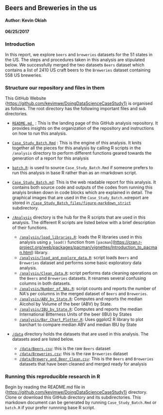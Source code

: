 ## Beers and Breweries in the us

#### Author: Kevin Okiah                               
#### 06/25/2017

### Introduction
In this report, we explore `beers` and `breweries` datasets for the 51 states in the US. The steps and procedures taken in this analysis are stipulated below. We successfully merged the two datasets `Beers` dataset which contains a list of 2410 US craft beers to the `Breweries` dataset containing 558 US breweries.

### Structure our repository and files in them

This GitHub Website {https://github.com/kevimwe/DoingDataScienceCaseStudy1} is organised as follows. The root directory has  the following important files and sub directories.
  
* [`README.md `](https://github.com/kevimwe/DoingDataScienceCaseStudy1/blob/master/README.md) : This is the landing page of this GitHub analysis repository. It provides insights on the organization of the repository and instructions on how to run this analysis.
* [`Case_Study_Batch.Rmd`](https://github.com/kevimwe/DoingDataScienceCaseStudy1/blob/master/Case_Study_Batch.Rmd) : This is the engine of this analysis. It knits together all the pieces for this analysis by calling R scripts in the `/analysis` directory to perform different functions geared towards the generation of a report for this analysis
* [`batch.R`](https://github.com/kevimwe/DoingDataScienceCaseStudy1/blob/master/batch.R): is used to source `Case_Study_Batch.Rmd` if someone prefers to run this analysis in base R rather than as an rmarkdown script. 
* [`Case_Study_Batch.md`](https://github.com/kevimwe/DoingDataScienceCaseStudy1/blob/master/Case_Study_Batch.md): This is the web readable report for this analysis. It contains both source code and outputs of the codes from running this analyis broken down in code blocks which are explained in detail. The graphical images that are used in the `Case_Study_Batch.md`report are stored in [`/Case_Study_Batch_files/figure-markdown_strict`](https://github.com/kevimwe/DoingDataScienceCaseStudy1/tree/master/Case_Study_Batch_files/figure-markdown_strict) subdirectory.

* [`/Analysis`](https://github.com/kevimwe/DoingDataScienceCaseStudy1/blob/master/analysis) directory is the hub for the R scripts that are used in this analysis. The different R scripts are listed below with a brief description of their functions.
    * [`/analysis/load_libraries.R`](https://github.com/kevimwe/DoingDataScienceCaseStudy1/blob/master/analysis/load_libraries.R): loads the R libraries used in this analysis using `p_load()` function from `[pacman`](https://cran.r-project.org/web/packages/pacman/vignettes/Introduction_to_pacman.html) library.
    * [`/analysis/load_and_explore_data.R`](https://github.com/kevimwe/DoingDataScienceCaseStudy1/blob/master/analysis/load_and_explore_data.R): script loads `Beers` and `Breweries` dataset and performs some basic exploratory data analysis.
    * [`/analysis/Clean_data.R`](https://github.com/kevimwe/DoingDataScienceCaseStudy1/blob/master/analysis/Clean_data.R): script performs data cleaning operations on the `Beers` and `Breweries` datasets. It renames several confusing columns in both datasets.
    * [`/analysis/Number_of_NAs.R`](https://github.com/kevimwe/DoingDataScienceCaseStudy1/blob/master/analysis/Number_of_NAs.R): script counts and reports the number of NA's per columns in the merged dataset of `Beers` and `Breweries`.
    * [`/analysis/ABV_by_State.R`](https://github.com/kevimwe/DoingDataScienceCaseStudy1/blob/master/analysis/ABV_by_State.R): Computes and reports the median Alcohol by Volume of the beer (ABV) by State.
    * [`/analysis/IBU_by_State.R`](https://github.com/kevimwe/DoingDataScienceCaseStudy1/blob/master/analysis/IBU_by_State.R): Computes and reports the median International Bitterness Units of the beer (IBU) by States
    * [`/analysis/Bar_Chart_Plotter.R`](https://github.com/kevimwe/DoingDataScienceCaseStudy1/blob/master/analysis/Bar_Chart_Plotter.R): Uses ggplot2 R library to plot barchart to compare median ABV and median IBU by State

* [`/data`](https://github.com/kevimwe/DoingDataScienceCaseStudy1/blob/master/data) directory holds the datasets that are used in this analysis. The datasets ased are listed below. 
    * [`/data/Beers.csv`](https://github.com/kevimwe/DoingDataScienceCaseStudy1/blob/master/data/Beers.csv): this is the raw `Beers` dataset
    * [`/data/Breweries.csv`](https://github.com/kevimwe/DoingDataScienceCaseStudy1/blob/master/data/Breweries.csv): this is the raw `Breweries` dataset
    * [`/data/Brewery_and_Beer_Clean.csv`](https://github.com/kevimwe/DoingDataScienceCaseStudy1/blob/master/data/Brewery_and_Beer_Clean.csv): This is the `Beers` and `Breweries` datasets that have been cleaned and merged  ready for analysis

### Running this reproducible research in R
Begin by reading the README.md file in {https://github.com/kevimwe/DoingDataScienceCaseStudy1} directory.  Clone or download this GitHub directory and its subdirectories. This markdown document can be generated by running `Case_Study_Batch.Rmd` or `batch.R` if your prefer runnning base R script.


